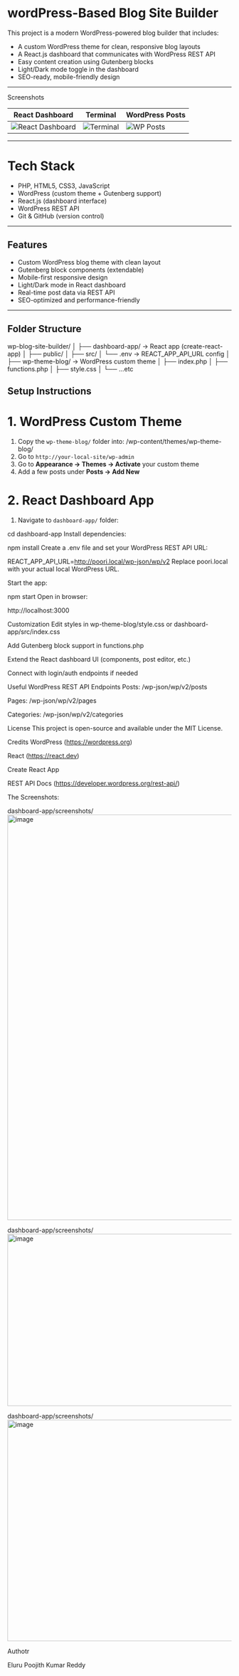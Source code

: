 # wordPress-Based Blog Site Builder

This project is a modern WordPress-powered blog builder that includes:

- A custom WordPress theme for clean, responsive blog layouts
- A React.js dashboard that communicates with WordPress REST API
- Easy content creation using Gutenberg blocks
- Light/Dark mode toggle in the dashboard
- SEO-ready, mobile-friendly design

---

 Screenshots

| React Dashboard | Terminal | WordPress Posts |
|-----------------|----------|-----------------|
| ![React Dashboard](./screenshots/react-dashboard.png) | ![Terminal](./screenshots/terminal.png) | ![WP Posts](./screenshots/wp-posts.png) |


---

# Tech Stack

- PHP, HTML5, CSS3, JavaScript
- WordPress (custom theme + Gutenberg support)
- React.js (dashboard interface)
- WordPress REST API
- Git & GitHub (version control)

---

##  Features

-  Custom WordPress blog theme with clean layout
-  Gutenberg block components (extendable)
-  Mobile-first responsive design
-  Light/Dark mode in React dashboard
-  Real-time post data via REST API
-  SEO-optimized and performance-friendly

---

  ##  Folder Structure

  wp-blog-site-builder/
│
├── dashboard-app/ → React app (create-react-app)
│ ├── public/
│ ├── src/
│ └── .env → REACT_APP_API_URL config
│
├── wp-theme-blog/ → WordPress custom theme
│ ├── index.php
│ ├── functions.php
│ ├── style.css
│ └── ...etc



##  Setup Instructions

# 1. WordPress Custom Theme

1. Copy the `wp-theme-blog/` folder into:
/wp-content/themes/wp-theme-blog/
2. Go to `http://your-local-site/wp-admin`
3. Go to **Appearance → Themes → Activate** your custom theme
4. Add a few posts under **Posts → Add New**

# 2. React Dashboard App

1. Navigate to `dashboard-app/` folder:

cd dashboard-app
Install dependencies:

npm install
Create a .env file and set your WordPress REST API URL:

REACT_APP_API_URL=http://poori.local/wp-json/wp/v2
Replace poori.local with your actual local WordPress URL.

Start the app:


npm start
Open in browser:

http://localhost:3000


 Customization
Edit styles in wp-theme-blog/style.css or dashboard-app/src/index.css

Add Gutenberg block support in functions.php

Extend the React dashboard UI (components, post editor, etc.)

Connect with login/auth endpoints if needed

Useful WordPress REST API Endpoints
Posts: /wp-json/wp/v2/posts

Pages: /wp-json/wp/v2/pages

Categories: /wp-json/wp/v2/categories

 License
This project is open-source and available under the MIT License.

 Credits
WordPress (https://wordpress.org)

React (https://react.dev)

Create React App

REST API Docs (https://developer.wordpress.org/rest-api/)

The Screenshots:


dashboard-app/screenshots/<img width="1878" height="912" alt="image" src="https://github.com/user-attachments/assets/cb5a03f0-3408-427f-9d74-562fb214cef5" />



dashboard-app/screenshots/<img width="661" height="387" alt="image" src="https://github.com/user-attachments/assets/a88d7d81-22c7-4787-a89a-851475057501" />


dashboard-app/screenshots/<img width="1212" height="498" alt="image" src="https://github.com/user-attachments/assets/889269a2-d018-465b-a6c2-d206d541e988" />


Authotr 

Eluru Poojith Kumar Reddy




